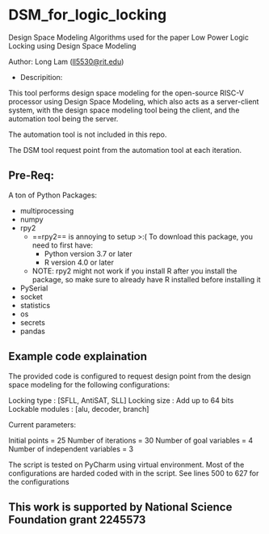 # DSM_for_logic_locking
Design Space Modeling Algorithms used for the paper Low Power Logic Locking using Design Space Modeling

Author: Long Lam (ll5530@rit.edu)

* Descripition: 

This tool performs design space modeling for the open-source RISC-V processor using Design Space Modeling, which also acts as a server-client system, with the design space modeling tool being the client, and the automation tool being the server. 

The automation tool is not included in this repo.

The DSM tool request point from the automation tool at each iteration. 

## Pre-Req: 

A ton of Python Packages: 

* multiprocessing 
* numpy 
* rpy2 
    * ==rpy2== is annoying to setup >:( To download this package, you need to first have: 
        * Python version 3.7 or later 
        * R version 4.0 or later
    * NOTE: rpy2 might not work if you install R after you install the package, so make sure to already have R installed before installing it 
* PySerial 
* socket 
* statistics 
* os 
* secrets 
* pandas

## Example code explaination 

The provided code is configured to request design point from the design space modeling for the following configurations: 

Locking type : [SFLL, AntiSAT, SLL] 
Locking size : Add up to 64 bits  
Lockable modules : [alu, decoder, branch] 

Current parameters: 

Initial points = 25 
Number of iterations = 30 
Number of goal variables = 4 
Number of independent variables = 3  

The script is tested on PyCharm using virtual environment. Most of the configurations are harded coded with in the script. See lines 500 to 627 for the configurations


## This work is supported by National Science Foundation grant 2245573

